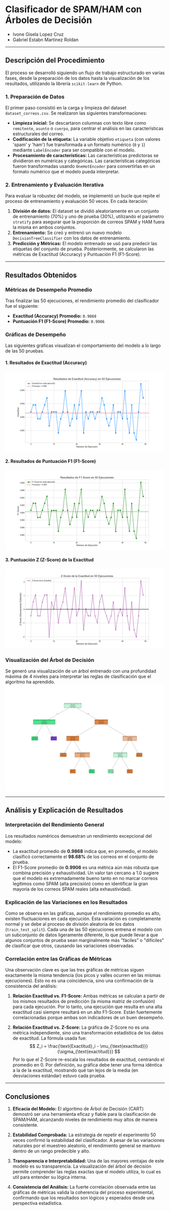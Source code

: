 # Clasificador de SPAM/HAM con Árboles de Decisión

* Ivone Gisela Lopez Cruz
* Gabriel Estabn Martinez Roldan

---

## Descripción del Procedimiento

El proceso se desarrolló siguiendo un flujo de trabajo estructurado en varias fases, desde la preparación de los datos hasta la visualización de los resultados, utilizando la librería `scikit-learn` de Python.

### 1. Preparación de Datos
El primer paso consistió en la carga y limpieza del dataset `dataset_correos.csv`. Se realizaron las siguientes transformaciones:
* **Limpieza inicial:** Se descartaron columnas con texto libre como `remitente`, `asunto` o `cuerpo`, para centrar el análisis en las características estructurales del correo.
* **Codificación de la etiqueta:** La variable objetivo `etiqueta` (con valores 'spam' y 'ham') fue transformada a un formato numérico (`0` y `1`) mediante `LabelEncoder` para ser compatible con el modelo.
* **Procesamiento de características:** Las características predictoras se dividieron en numéricas y categóricas. Las características categóricas fueron transformadas usando `OneHotEncoder` para convertirlas en un formato numérico que el modelo pueda interpretar.

### 2. Entrenamiento y Evaluación Iterativa
Para evaluar la robustez del modelo, se implementó un bucle que repite el proceso de entrenamiento y evaluación 50 veces. En cada iteración:
1.  **División de datos:** El dataset se dividió aleatoriamente en un conjunto de entrenamiento (70%) y uno de prueba (30%), utilizando el parámetro `stratify` para asegurar que la proporción de correos SPAM y HAM fuera la misma en ambos conjuntos.
2.  **Entrenamiento:** Se creó y entrenó un nuevo modelo `DecisionTreeClassifier` con los datos de entrenamiento.
3.  **Predicción y Métricas:** El modelo entrenado se usó para predecir las etiquetas del conjunto de prueba. Posteriormente, se calcularon las métricas de Exactitud (Accuracy) y Puntuación F1 (F1-Score).

---

## Resultados Obtenidos

### Métricas de Desempeño Promedio
Tras finalizar las 50 ejecuciones, el rendimiento promedio del clasificador fue el siguiente:

- **Exactitud (Accuracy) Promedio:** `0.9868`
- **Puntuación F1 (F1-Score) Promedio:** `0.9906`

### Gráficas de Desempeño
Las siguientes gráficas visualizan el comportamiento del modelo a lo largo de las 50 pruebas.

#### 1. Resultados de Exactitud (Accuracy)
![Resultados de Exactitud en 50 Ejecuciones](img/Exactitud.png)

#### 2. Resultados de Puntuación F1 (F1-Score)
![Resultados de F1-Score en 50 Ejecuciones](img/F1-Score.png)

#### 3. Puntuación Z (Z-Score) de la Exactitud
![Z-Score de la Exactitud en 50 Ejecuciones](img/Z-Score.png)

### Visualización del Árbol de Decisión
Se generó una visualización de un árbol entrenado con una profundidad máxima de 4 niveles para interpretar las reglas de clasificación que el algoritmo ha aprendido.
![Árbol de Decisión generado por el modelo](img/arbol_de_decision.png)

---

## Análisis y Explicación de Resultados

### Interpretación del Rendimiento General
Los resultados numéricos demuestran un rendimiento excepcional del modelo:
* La exactitud promedio de **0.9868** indica que, en promedio, el modelo clasificó correctamente el **98.68%** de los correos en el conjunto de prueba.
* El F1-Score promedio de **0.9906** es una métrica aún más robusta que combina precisión y exhaustividad. Un valor tan cercano a 1.0 sugiere que el modelo es extremadamente bueno tanto en no marcar correos legítimos como SPAM (alta precisión) como en identificar la gran mayoría de los correos SPAM reales (alta exhaustividad).

### Explicación de las Variaciones en los Resultados
Como se observa en las gráficas, aunque el rendimiento promedio es alto, existen fluctuaciones en cada ejecución. Esta variación es completamente normal y se debe al proceso de división aleatoria de los datos (`train_test_split`). Cada una de las 50 ejecuciones entrena el modelo con un subconjunto de datos ligeramente diferente, lo que puede llevar a que algunos conjuntos de prueba sean marginalmente más "fáciles" o "difíciles" de clasificar que otros, causando las variaciones observadas.

### Correlación entre las Gráficas de Métricas
Una observación clave es que las tres gráficas de métricas siguen exactamente la misma tendencia (los picos y valles ocurren en las mismas ejecuciones). Esto no es una coincidencia, sino una confirmación de la consistencia del análisis:

1.  **Relación Exactitud vs. F1-Score:** Ambas métricas se calculan a partir de los mismos resultados de predicción (la misma matriz de confusión) para cada ejecución. Por lo tanto, una ejecución que resulta en una alta exactitud casi siempre resultará en un alto F1-Score. Están fuertemente correlacionadas porque ambas son indicadores de un buen desempeño.

2.  **Relación Exactitud vs. Z-Score:** La gráfica de Z-Score no es una métrica independiente, sino una transformación estadística de los datos de exactitud. La fórmula usada fue:
    $$ Z_i = \frac{\text{Exactitud}_i - \mu_{\text{exactitud}}}{\sigma_{\text{exactitud}}} $$
    Por lo que el Z-Score re-escala los resultados de exactitud, centrando el promedio en 0. Por definición, su gráfica debe tener una forma idéntica a la de la exactitud, mostrando qué tan lejos de la media (en desviaciones estándar) estuvo cada prueba.

---

## Conclusiones

1.  **Eficacia del Modelo:** El algoritmo de Árbol de Decisión (CART) demostró ser una herramienta eficaz y fiable para la clasificación de SPAM/HAM, alcanzando niveles de rendimiento muy altos de manera consistente.

2.  **Estabilidad Comprobada:** La estrategia de repetir el experimento 50 veces confirmó la estabilidad del clasificador. A pesar de las variaciones naturales por el muestreo aleatorio, el rendimiento general se mantuvo dentro de un rango predecible y alto.

3.  **Transparencia e Interpretabilidad:** Una de las mayores ventajas de este modelo es su transparencia. La visualización del árbol de decisión permite comprender las reglas exactas que el modelo utiliza, lo cual es util para entender su lógica interna.

4.  **Consistencia del Análisis:** La fuerte correlación observada entre las gráficas de métricas valida la coherencia del proceso experimental, confirmando que los resultados son lógicos y esperados desde una perspectiva estadística.